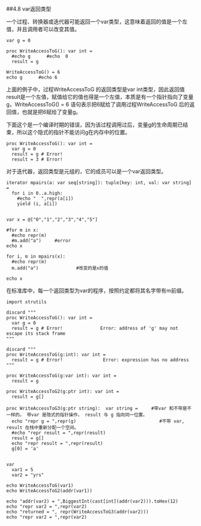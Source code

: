 ##4.8 var返回类型

一个过程、转换器或迭代器可能返回一个var类型，这意味着返回的值是一个左值，并且调用者可以改变其值。
```
var g = 0

proc WriteAccessToG(): var int =
  #echo g      #echo  0
  result = g

WriteAccessToG() = 6
echo g      #echo 6
```

上面的例子中，过程WriteAccessToG 的返回类型是var int类型，因此返回值result是一个左值，赋值给它的值也得是一个左值，本质是有一个指针指向了变量g，WriteAccessToG() = 6 语句表示把6赋给了调用过程WriteAccessToG 后的返回值，也就是把6赋给了变量g。

下面这个是一个编译时期的错误，因为该过程调用过后，变量g的生命周期已结束，所以这个隐式的指针不能访问g在内存中的位置。
```
proc WriteAccessToG(): var int =
  var g = 0
  result = g # Error!
  result = 3 # Error!  
```

对于迭代器，返回类型是元组的，它的成员可以是一个var返回类型。
```
iterator mpairs(a: var seq[string]): tuple[key: int, val: var string] =
  for i in 0..a.high:
    #echo "  ",repr(a[i])
    yield (i, a[i])


var x = @["0","1","2","3","4","5"]

#for m in x:
  #echo repr(m)
  #m.add("a")     #error
echo x
  
for i, m in mpairs(x):
  #echo repr(m)
  m.add("a")              #改变的是x的值
  
echo x

```
在标准库中，每一个返回类型为var的程序，按照约定都将其名字带有m前缀。

```
import strutils

discard """
proc WriteAccessToG(): var int =
  var g = 0
  result = g # Error!              Error: address of 'g' may not escape its stack frame
"""
  
discard """
proc WriteAccessToG(g:int): var int =
  result = g # Error!               Error: expression has no address
"""

proc WriteAccessToG(g:var int): var int =
  result = g 
  
proc WriteAccessToG2(g:ptr int): var int =
  result = g[] 
  
proc WriteAccessToG3(g:ptr string):  var string =     #带var 和不带是不一样的。 带var 是隐式的指针操作， result 与 g 指向同一位置。
  echo "repr g = ",repr(g)                               #不带 var, result 在栈中重新分配一个空间。
  #echo "repr result = ",repr(result)
  result = g[]
  echo "repr result = ",repr(result)
  g[0] = 'a'

  
var 
  var1 = 5
  var2 = "yrs"

echo WriteAccessToG(var1)
echo WriteAccessToG2(addr(var1))

echo "addr(var2) = ",BiggestInt(cast[int](addr(var2))).toHex(12)
echo "repr var2 = ",repr(var2)
echo "returned = ", repr(WriteAccessToG3(addr(var2)))
echo "repr var2 = ",repr(var2)

```
